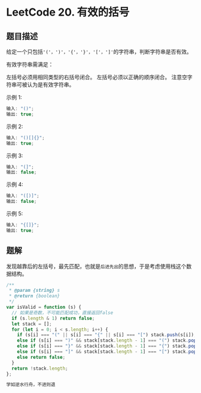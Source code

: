 # LeetCode 20. 有效的括号

## 题目描述

给定一个只包括`'('，')'，'{'，'}'，'['，']'`的字符串，判断字符串是否有效。

有效字符串需满足：

左括号必须用相同类型的右括号闭合。
左括号必须以正确的顺序闭合。
注意空字符串可被认为是有效字符串。

示例 1:

```javascript
输入: "()";
输出: true;
```

示例 2:

```javascript
输入: "()[]{}";
输出: true;
```

示例 3:

```javascript
输入: "(]";
输出: false;
```

示例 4:

```javascript
输入: "([)]";
输出: false;
```

示例 5:

```javascript
输入: "{[]}";
输出: true;
```

## 题解

发现越靠后的左括号，最先匹配，也就是`后进先出`的思想，于是考虑使用栈这个数据结构。

```javascript
/**
 * @param {string} s
 * @return {boolean}
 */
var isValid = function (s) {
  // 如果是奇数，不可能匹配成功，直接返回false
  if (s.length & 1) return false;
  let stack = [];
  for (let i = 0; i < s.length; i++) {
    if (s[i] === "(" || s[i] === "{" || s[i] === "[") stack.push(s[i]);
    else if (s[i] === ")" && stack[stack.length - 1] === "(") stack.pop();
    else if (s[i] === "}" && stack[stack.length - 1] === "{") stack.pop();
    else if (s[i] === "]" && stack[stack.length - 1] === "[") stack.pop();
    else return false;
  }
  return !stack.length;
};
```

```javascript
学如逆水行舟，不进则退
```
